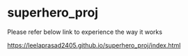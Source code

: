 # superhero_proj

Please refer below link to experience the way it works

https://leelaprasad2405.github.io/superhero_proj/index.html
